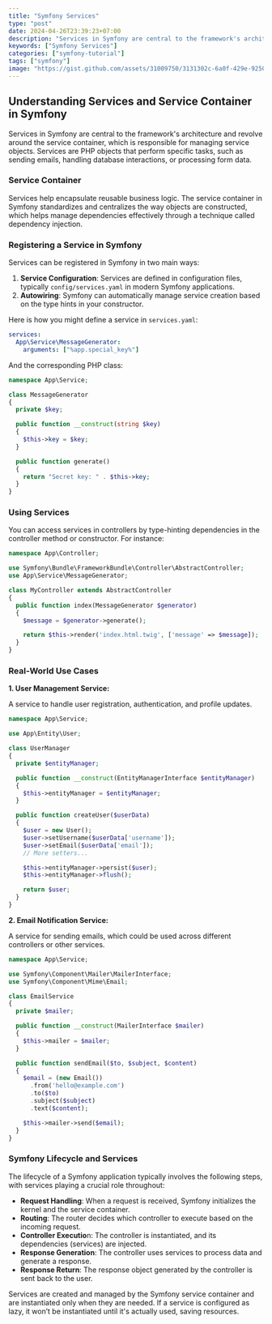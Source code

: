 ```yaml
---
title: "Symfony Services"
type: "post"
date: 2024-04-26T23:39:23+07:00
description: "Services in Symfony are central to the framework's architecture and revolve around the service container, which is responsible for managing service objects"
keywords: ["Symfony Services"]
categories: ["symfony-tutorial"]
tags: ["symfony"]
image: "https://gist.github.com/assets/31009750/3131302c-6a0f-429e-9250-91d97f9051e9"
---
```


## Understanding Services and Service Container in Symfony

Services in Symfony are central to the framework's architecture and revolve around the service container, which is responsible for managing service objects. Services are PHP objects that perform specific tasks, such as sending emails, handling database interactions, or processing form data.

### Service Container

Services help encapsulate reusable business logic. The service container in Symfony standardizes and centralizes the way objects are constructed, which helps manage dependencies effectively through a technique called dependency injection.

### Registering a Service in Symfony

Services can be registered in Symfony in two main ways:

1. **Service Configuration**: Services are defined in configuration files, typically `config/services.yaml` in modern Symfony applications.
2. **Autowiring**: Symfony can automatically manage service creation based on the type hints in your constructor.

Here is how you might define a service in `services.yaml`:

```yaml
services:
  App\Service\MessageGenerator:
    arguments: ["%app.special_key%"]
```

And the corresponding PHP class:

```php
namespace App\Service;

class MessageGenerator
{
  private $key;

  public function __construct(string $key)
  {
    $this->key = $key;
  }

  public function generate()
  {
    return "Secret key: " . $this->key;
  }
}

```

### Using Services

You can access services in controllers by type-hinting dependencies in the controller method or constructor. For instance:

```php
namespace App\Controller;

use Symfony\Bundle\FrameworkBundle\Controller\AbstractController;
use App\Service\MessageGenerator;

class MyController extends AbstractController
{
  public function index(MessageGenerator $generator)
  {
    $message = $generator->generate();

    return $this->render('index.html.twig', ['message' => $message]);
  }
}

```

### Real-World Use Cases

**1. User Management Service:**

A service to handle user registration, authentication, and profile updates.

```php
namespace App\Service;

use App\Entity\User;

class UserManager
{
  private $entityManager;

  public function __construct(EntityManagerInterface $entityManager)
  {
    $this->entityManager = $entityManager;
  }

  public function createUser($userData)
  {
    $user = new User();
    $user->setUsername($userData['username']);
    $user->setEmail($userData['email']);
    // More setters...

    $this->entityManager->persist($user);
    $this->entityManager->flush();

    return $user;
  }
}
```

**2. Email Notification Service:**

A service for sending emails, which could be used across different controllers or other services.

```php
namespace App\Service;

use Symfony\Component\Mailer\MailerInterface;
use Symfony\Component\Mime\Email;

class EmailService
{
  private $mailer;

  public function __construct(MailerInterface $mailer)
  {
    $this->mailer = $mailer;
  }

  public function sendEmail($to, $subject, $content)
  {
    $email = (new Email())
      .from('hello@example.com')
      .to($to)
      .subject($subject)
      .text($content);

    $this->mailer->send($email);
  }
}

```

### Symfony Lifecycle and Services

The lifecycle of a Symfony application typically involves the following steps, with services playing a crucial role throughout:

- **Request Handling**: When a request is received, Symfony initializes the kernel and the service container.
- **Routing**: The router decides which controller to execute based on the incoming request.
- **Controller Executio**n: The controller is instantiated, and its dependencies (services) are injected.
- **Response Generation**: The controller uses services to process data and generate a response.
- **Response Return**: The response object generated by the controller is sent back to the user.

Services are created and managed by the Symfony service container and are instantiated only when they are needed. If a service is configured as lazy, it won’t be instantiated until it's actually used, saving resources.
